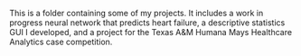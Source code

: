 This is a folder containing some of my projects. It includes a work in progress neural network that predicts heart failure, a descriptive statistics GUI I developed, and a project for the Texas A&M Humana Mays Healthcare Analytics case competition.

